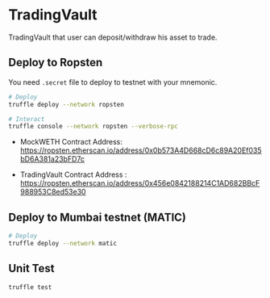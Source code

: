 # TradingVault

TradingVault that user can deposit/withdraw his asset to trade.

## Deploy to Ropsten

You need `.secret` file to deploy to testnet with your mnemonic.

```bash
# Deploy
truffle deploy --network ropsten

# Interact
truffle console --network ropsten --verbose-rpc
```

- MockWETH Contract Address: https://ropsten.etherscan.io/address/0x0b573A4D668cD6c89A20Ef035bD6A381a23bFD7c

- TradingVault Contract Address : https://ropsten.etherscan.io/address/0x456e0842188214C1AD682BBcF988953C8ed53e30

## Deploy to Mumbai testnet (MATIC)

```bash
# Deploy
truffle deploy --network matic
```

## Unit Test

```bash
truffle test
```
